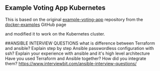 ## Example Voting App Kubernetes

This is based on the original [example-voting-app](https://github.com/dockersamples/example-voting-app) repository from the [docker-examples](https://github.com/dockersamples) GitHub page

and modified it to work on the Kubernetes cluster.

##ANSIBLE INTERVIEW QUESTIONS
what is difference between Terraform and ansible?
Explain step by step Ansible passwordless configuration with ssh?
Explain your experience with ansible and it's high level architecture 
Have you used Terraform and Ansible together? How did you integrate them?
https://www.interviewbit.com/ansible-interview-questions/
